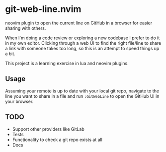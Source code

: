 # git-web-line.nvim

neovim plugin to open the current line on GitHub in a browser for easier sharing with others.

When I'm doing a code review or exploring a new codebase I prefer to do it in my own editor. Clicking through a web UI to find the right file/line to share a link with someone takes too long, so this is an attempt to speed things up a bit.

This project is a learning exercise in lua and neovim plugins.

## Usage

Assuming your remote is up to date with your local git repo, navigate to the line you want to share in a file and run `:GitWebLine` to open the GitHub UI in your browser.

## TODO

- Support other providers like GitLab
- Tests
- Functionality to check a git repo exists at all
- Docs
